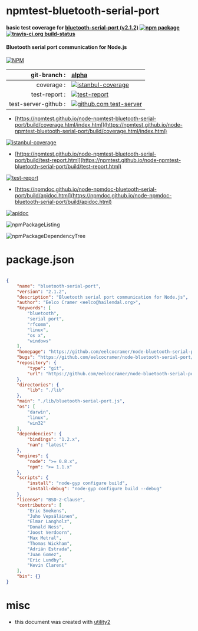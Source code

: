 # npmtest-bluetooth-serial-port

#### basic test coverage for  [bluetooth-serial-port (v2.1.2)](https://github.com/eelcocramer/node-bluetooth-serial-port)  [![npm package](https://img.shields.io/npm/v/npmtest-bluetooth-serial-port.svg?style=flat-square)](https://www.npmjs.org/package/npmtest-bluetooth-serial-port) [![travis-ci.org build-status](https://api.travis-ci.org/npmtest/node-npmtest-bluetooth-serial-port.svg)](https://travis-ci.org/npmtest/node-npmtest-bluetooth-serial-port)

#### Bluetooth serial port communication for Node.js

[![NPM](https://nodei.co/npm/bluetooth-serial-port.png?downloads=true&downloadRank=true&stars=true)](https://www.npmjs.com/package/bluetooth-serial-port)

| git-branch : | [alpha](https://github.com/npmtest/node-npmtest-bluetooth-serial-port/tree/alpha)|
|--:|:--|
| coverage : | [![istanbul-coverage](https://npmtest.github.io/node-npmtest-bluetooth-serial-port/build/coverage.badge.svg)](https://npmtest.github.io/node-npmtest-bluetooth-serial-port/build/coverage.html/index.html)|
| test-report : | [![test-report](https://npmtest.github.io/node-npmtest-bluetooth-serial-port/build/test-report.badge.svg)](https://npmtest.github.io/node-npmtest-bluetooth-serial-port/build/test-report.html)|
| test-server-github : | [![github.com test-server](https://npmtest.github.io/node-npmtest-bluetooth-serial-port/GitHub-Mark-32px.png)](https://npmtest.github.io/node-npmtest-bluetooth-serial-port/build/app/index.html) | | build-artifacts : | [![build-artifacts](https://npmtest.github.io/node-npmtest-bluetooth-serial-port/glyphicons_144_folder_open.png)](https://github.com/npmtest/node-npmtest-bluetooth-serial-port/tree/gh-pages/build)|

- [https://npmtest.github.io/node-npmtest-bluetooth-serial-port/build/coverage.html/index.html](https://npmtest.github.io/node-npmtest-bluetooth-serial-port/build/coverage.html/index.html)

[![istanbul-coverage](https://npmtest.github.io/node-npmtest-bluetooth-serial-port/build/screenCapture.buildCi.browser.%252Ftmp%252Fbuild%252Fcoverage.lib.html.png)](https://npmtest.github.io/node-npmtest-bluetooth-serial-port/build/coverage.html/index.html)

- [https://npmtest.github.io/node-npmtest-bluetooth-serial-port/build/test-report.html](https://npmtest.github.io/node-npmtest-bluetooth-serial-port/build/test-report.html)

[![test-report](https://npmtest.github.io/node-npmtest-bluetooth-serial-port/build/screenCapture.buildCi.browser.%252Ftmp%252Fbuild%252Ftest-report.html.png)](https://npmtest.github.io/node-npmtest-bluetooth-serial-port/build/test-report.html)

- [https://npmdoc.github.io/node-npmdoc-bluetooth-serial-port/build/apidoc.html](https://npmdoc.github.io/node-npmdoc-bluetooth-serial-port/build/apidoc.html)

[![apidoc](https://npmdoc.github.io/node-npmdoc-bluetooth-serial-port/build/screenCapture.buildCi.browser.%252Ftmp%252Fbuild%252Fapidoc.html.png)](https://npmdoc.github.io/node-npmdoc-bluetooth-serial-port/build/apidoc.html)

![npmPackageListing](https://npmtest.github.io/node-npmtest-bluetooth-serial-port/build/screenCapture.npmPackageListing.svg)

![npmPackageDependencyTree](https://npmtest.github.io/node-npmtest-bluetooth-serial-port/build/screenCapture.npmPackageDependencyTree.svg)



# package.json

```json

{
    "name": "bluetooth-serial-port",
    "version": "2.1.2",
    "description": "Bluetooth serial port communication for Node.js",
    "author": "Eelco Cramer <eelco@hailendal.org>",
    "keywords": [
        "bluetooth",
        "serial port",
        "rfcomm",
        "linux",
        "os x",
        "windows"
    ],
    "homepage": "https://github.com/eelcocramer/node-bluetooth-serial-port",
    "bugs": "https://github.com/eelcocramer/node-bluetooth-serial-port/issues",
    "repository": {
        "type": "git",
        "url": "https://github.com/eelcocramer/node-bluetooth-serial-port"
    },
    "directories": {
        "lib": "./lib"
    },
    "main": "./lib/bluetooth-serial-port.js",
    "os": [
        "darwin",
        "linux",
        "win32"
    ],
    "dependencies": {
        "bindings": "1.2.x",
        "nan": "latest"
    },
    "engines": {
        "node": ">= 0.8.x",
        "npm": ">= 1.1.x"
    },
    "scripts": {
        "install": "node-gyp configure build",
        "install-debug": "node-gyp configure build --debug"
    },
    "license": "BSD-2-Clause",
    "contributors": [
        "Eric Smekens",
        "Juho Vepsäläinen",
        "Elmar Langholz",
        "Donald Ness",
        "Joost Verdoorn",
        "Max Metral",
        "Thomas Wickham",
        "Adrián Estrada",
        "Juan Gomez",
        "Eric Lundby",
        "Kevin Clarens"
    ],
    "bin": {}
}
```



# misc
- this document was created with [utility2](https://github.com/kaizhu256/node-utility2)
